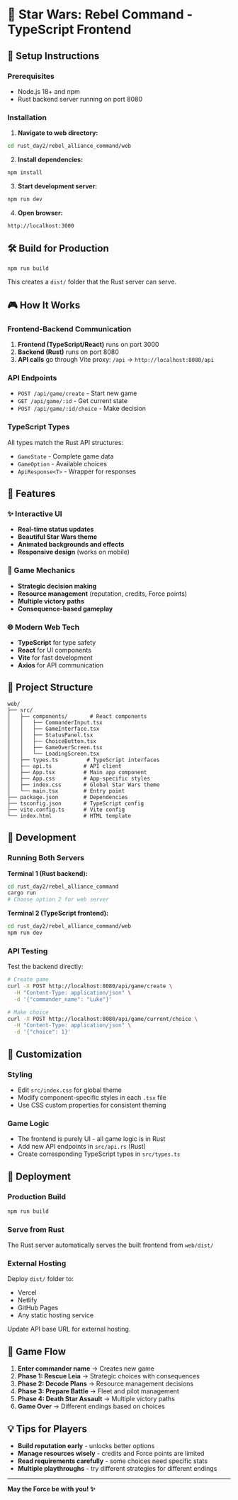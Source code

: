 # 🌟 Star Wars: Rebel Command - TypeScript Frontend

## 🚀 Setup Instructions

### Prerequisites
- Node.js 18+ and npm
- Rust backend server running on port 8080

### Installation

1. **Navigate to web directory:**
```bash
cd rust_day2/rebel_alliance_command/web
```

2. **Install dependencies:**
```bash
npm install
```

3. **Start development server:**
```bash
npm run dev
```

4. **Open browser:**
```
http://localhost:3000
```

## 🛠️ Build for Production

```bash
npm run build
```

This creates a `dist/` folder that the Rust server can serve.

## 🎮 How It Works

### Frontend-Backend Communication

1. **Frontend (TypeScript/React)** runs on port 3000
2. **Backend (Rust)** runs on port 8080
3. **API calls** go through Vite proxy: `/api` → `http://localhost:8080/api`

### API Endpoints

- `POST /api/game/create` - Start new game
- `GET /api/game/:id` - Get current state
- `POST /api/game/:id/choice` - Make decision

### TypeScript Types

All types match the Rust API structures:
- `GameState` - Complete game data
- `GameOption` - Available choices
- `ApiResponse<T>` - Wrapper for responses

## 🎨 Features

### ✨ Interactive UI
- **Real-time status updates**
- **Beautiful Star Wars theme**
- **Animated backgrounds and effects**
- **Responsive design** (works on mobile)

### 🎯 Game Mechanics
- **Strategic decision making**
- **Resource management** (reputation, credits, Force points)
- **Multiple victory paths**
- **Consequence-based gameplay**

### 🌐 Modern Web Tech
- **TypeScript** for type safety
- **React** for UI components
- **Vite** for fast development
- **Axios** for API communication

## 📁 Project Structure

```
web/
├── src/
│   ├── components/       # React components
│   │   ├── CommanderInput.tsx
│   │   ├── GameInterface.tsx
│   │   ├── StatusPanel.tsx
│   │   ├── ChoiceButton.tsx
│   │   ├── GameOverScreen.tsx
│   │   └── LoadingScreen.tsx
│   ├── types.ts         # TypeScript interfaces
│   ├── api.ts          # API client
│   ├── App.tsx         # Main app component
│   ├── App.css         # App-specific styles
│   ├── index.css       # Global Star Wars theme
│   └── main.tsx        # Entry point
├── package.json        # Dependencies
├── tsconfig.json       # TypeScript config
├── vite.config.ts      # Vite config
└── index.html          # HTML template
```

## 🔧 Development

### Running Both Servers

**Terminal 1 (Rust backend):**
```bash
cd rust_day2/rebel_alliance_command
cargo run
# Choose option 2 for web server
```

**Terminal 2 (TypeScript frontend):**
```bash
cd rust_day2/rebel_alliance_command/web
npm run dev
```

### API Testing

Test the backend directly:
```bash
# Create game
curl -X POST http://localhost:8080/api/game/create \
  -H "Content-Type: application/json" \
  -d '{"commander_name": "Luke"}'

# Make choice
curl -X POST http://localhost:8080/api/game/current/choice \
  -H "Content-Type: application/json" \
  -d '{"choice": 1}'
```

## 🎨 Customization

### Styling
- Edit `src/index.css` for global theme
- Modify component-specific styles in each `.tsx` file
- Use CSS custom properties for consistent theming

### Game Logic
- The frontend is purely UI - all game logic is in Rust
- Add new API endpoints in `src/api.rs` (Rust)
- Create corresponding TypeScript types in `src/types.ts`

## 🚀 Deployment

### Production Build
```bash
npm run build
```

### Serve from Rust
The Rust server automatically serves the built frontend from `web/dist/`

### External Hosting
Deploy `dist/` folder to:
- Vercel
- Netlify
- GitHub Pages
- Any static hosting service

Update API base URL for external hosting.

## 🎯 Game Flow

1. **Enter commander name** → Creates new game
2. **Phase 1: Rescue Leia** → Strategic choices with consequences
3. **Phase 2: Decode Plans** → Resource management decisions  
4. **Phase 3: Prepare Battle** → Fleet and pilot management
5. **Phase 4: Death Star Assault** → Multiple victory paths
6. **Game Over** → Different endings based on choices

## 💡 Tips for Players

- **Build reputation early** - unlocks better options
- **Manage resources wisely** - credits and Force points are limited
- **Read requirements carefully** - some choices need specific stats
- **Multiple playthroughs** - try different strategies for different endings

---

**May the Force be with you! ✨**
